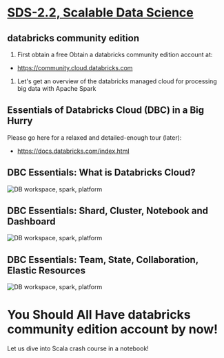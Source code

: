 [SDS-2.2, Scalable Data Science](https://lamastex.github.io/scalable-data-science/sds/2/2/)
===========================================================================================

databricks community edition
----------------------------

1.  First obtain a free Obtain a databricks community edition account at:

-   <https://community.cloud.databricks.com>

1.  Let's get an overview of the databricks managed cloud for processing big data with Apache Spark

Essentials of Databricks Cloud (DBC) in a Big Hurry
---------------------------------------------------

Please go here for a relaxed and detailed-enough tour (later):

-   <https://docs.databricks.com/index.html>

DBC Essentials: What is Databricks Cloud?
-----------------------------------------

![DB workspace, spark, platform](https://raw.githubusercontent.com/raazesh-sainudiin/scalable-data-science/master/images/week1/dbTrImg_WorkspaceSparkPlatform700x.png)

DBC Essentials: Shard, Cluster, Notebook and Dashboard
------------------------------------------------------

![DB workspace, spark, platform](https://raw.githubusercontent.com/raazesh-sainudiin/scalable-data-science/master/images/week1/dbTrImg_ShardClusterNotebookDashboard700x.png)

DBC Essentials: Team, State, Collaboration, Elastic Resources
-------------------------------------------------------------

![DB workspace, spark, platform](https://raw.githubusercontent.com/raazesh-sainudiin/scalable-data-science/master/images/week1/dbTrImg_TeamStateCollaborationElasticResources700x.png)

You Should All Have databricks community edition account by now!
================================================================

Let us dive into Scala crash course in a notebook!